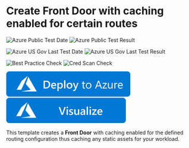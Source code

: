 # Create Front Door with caching enabled for certain routes

![Azure Public Test Date](https://azurequickstartsservice.blob.core.windows.net/badges/201-front-door-create-caching/PublicLastTestDate.svg)
![Azure Public Test Result](https://azurequickstartsservice.blob.core.windows.net/badges/201-front-door-create-caching/PublicDeployment.svg)

![Azure US Gov Last Test Date](https://azurequickstartsservice.blob.core.windows.net/badges/201-front-door-create-caching/FairfaxLastTestDate.svg)
![Azure US Gov Last Test Result](https://azurequickstartsservice.blob.core.windows.net/badges/201-front-door-create-caching/FairfaxDeployment.svg)

![Best Practice Check](https://azurequickstartsservice.blob.core.windows.net/badges/201-front-door-create-caching/BestPracticeResult.svg)
![Cred Scan Check](https://azurequickstartsservice.blob.core.windows.net/badges/201-front-door-create-caching/CredScanResult.svg)

[![Deploy To Azure](https://raw.githubusercontent.com/Azure/azure-quickstart-templates/master/1-CONTRIBUTION-GUIDE/images/deploytoazure.svg?sanitize=true)]("https://portal.azure.com/#create/Microsoft.Template/uri/https%3A%2F%2Fraw.githubusercontent.com%2FAzure%2Fazure-quickstart-templates%2Fmaster%2F201-front-door-create-caching%2Fazuredeploy.json")  [![Visualize](https://raw.githubusercontent.com/Azure/azure-quickstart-templates/master/1-CONTRIBUTION-GUIDE/images/visualizebutton.svg?sanitize=true)]("http://armviz.io/#/?load=https%3A%2F%2Fraw.githubusercontent.com%2FAzure%2Fazure-quickstart-templates%2Fmaster%2F201-front-door-create-caching%2Fazuredeploy.json")

This template creates a **Front Door** with caching enabled for the defined routing configuration thus caching any static assets for your workload.


